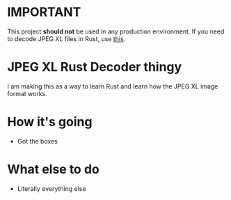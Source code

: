 # IMPORTANT
This project **should not** be used in any production environment.
If you need to decode JPEG XL files in Rust, use [this](https://github.com/tirr-c/jxl-oxide).

# JPEG XL Rust Decoder thingy
I am making this as a way to learn Rust and learn how the JPEG XL image format works.

# How it's going
 - Got the boxes

# What else to do
 - Literally everything else